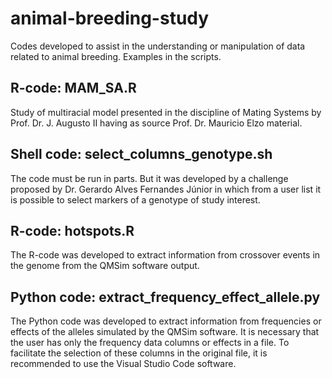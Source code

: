 # animal-breeding-study
Codes developed to assist in the understanding or manipulation of data related to animal breeding. Examples in the scripts.

## R-code: MAM_SA.R
Study of multiracial model presented in the discipline of Mating Systems by Prof. Dr. J. Augusto II having as source Prof. Dr. Mauricio Elzo material.

## Shell code: select_columns_genotype.sh
The code must be run in parts.  But it was developed by a challenge proposed by Dr. Gerardo Alves Fernandes Júnior in which from a user list it is possible to select markers of a genotype of study interest.

## R-code: hotspots.R
The R-code was developed to extract information from crossover events in the genome from the QMSim software output.

## Python code: extract_frequency_effect_allele.py
The Python code was developed to extract information from frequencies or effects of the alleles simulated by the QMSim software. It is necessary that the user has only the frequency data columns or effects in a file. To facilitate the selection of these columns in the original file, it is recommended to use the Visual Studio Code software.